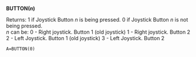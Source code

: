 **BUTTON(*n*)**

Returns:
1 if Joystick Button *n* is being pressed.
0 if Joystick Button *n* is not being pressed.  
*n* can be:
0 - Right joystick. Button 1 (old joystick)
1 - Right joystick. Button 2
2 - Left Joystick. Button 1 (old joystick)
3 - Left Joystick. Button 2

```ecb2
A=BUTTON(0)
```

